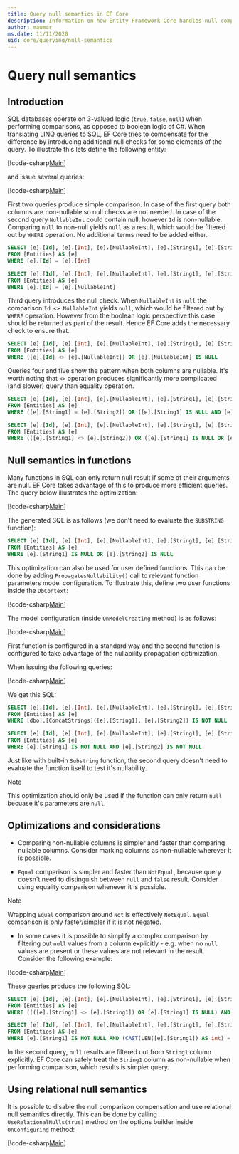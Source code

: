 ```yaml
---
title: Query null semantics in EF Core
description: Information on how Entity Framework Core handles null comparisons in queries 
author: maumar
ms.date: 11/11/2020
uid: core/querying/null-semantics
---
```

# Query null semantics

## Introduction

SQL databases operate on 3-valued logic (`true`, `false`, `null`) when performing comparisons, as opposed to boolean logic of C#. When translating LINQ queries to SQL, EF Core tries to compensate for the difference by introducing additional null checks for some elements of the query.
To illustrate this lets define the following entity:

[!code-csharp[Main](../../../samples/core/Querying/NullSemantics/NullSemanticsEntity.cs#Entity)]

and issue several queries:

[!code-csharp[Main](../../../samples/core/Querying/NullSemantics/Program.cs#BasicExamples)]

First two queries produce simple comparison. In case of the first query both columns are non-nullable so null checks are not needed. In case of the second query `NullableInt` could contain null, however `Id` is non-nullable. Comparing `null` to non-null yields `null` as a result, which would be filtered out by `WHERE` operation. No additional terms need to be added either.

```sql
SELECT [e].[Id], [e].[Int], [e].[NullableInt], [e].[String1], [e].[String2]
FROM [Entities] AS [e]
WHERE [e].[Id] = [e].[Int]

SELECT [e].[Id], [e].[Int], [e].[NullableInt], [e].[String1], [e].[String2]
FROM [Entities] AS [e]
WHERE [e].[Id] = [e].[NullableInt]
```

Third query introduces the null check. When `NullableInt` is `null` the comparison `Id <> NullableInt` yields `null`, which would be filtered out by `WHERE` operation. However from the boolean logic perspective this case should be returned as part of the result. Hence EF Core adds the necessary check to ensure that.

```sql
SELECT [e].[Id], [e].[Int], [e].[NullableInt], [e].[String1], [e].[String2]
FROM [Entities] AS [e]
WHERE ([e].[Id] <> [e].[NullableInt]) OR [e].[NullableInt] IS NULL
```

Queries four and five show the pattern when both columns are nullable. It's worth noting that `<>` operation produces significantly more complicated (and slower) query than equality operation.

```sql
SELECT [e].[Id], [e].[Int], [e].[NullableInt], [e].[String1], [e].[String2]
FROM [Entities] AS [e]
WHERE ([e].[String1] = [e].[String2]) OR ([e].[String1] IS NULL AND [e].[String2] IS NULL)

SELECT [e].[Id], [e].[Int], [e].[NullableInt], [e].[String1], [e].[String2]
FROM [Entities] AS [e]
WHERE (([e].[String1] <> [e].[String2]) OR ([e].[String1] IS NULL OR [e].[String2] IS NULL)) AND ([e].[String1] IS NOT NULL OR [e].[String2] IS NOT NULL)
```

## Null semantics in functions

Many functions in SQL can only return null result if some of their arguments are null. EF Core takes advantage of this to produce more efficient queries.
The query below illustrates the optimization:

[!code-csharp[Main](../../../samples/core/Querying/NullSemantics/Program.cs#Functions)]

The generated SQL is as follows (we don't need to evaluate the `SUBSTRING` function):

```sql
SELECT [e].[Id], [e].[Int], [e].[NullableInt], [e].[String1], [e].[String2]
FROM [Entities] AS [e]
WHERE [e].[String1] IS NULL OR [e].[String2] IS NULL
```

This optimization can also be used for user defined functions. This can be done by adding `PropagatesNullability()` call to relevant function parameters model configuration.
To illustrate this, define two user functions inside the `DbContext`:

[!code-csharp[Main](../../../samples/core/Querying/NullSemantics/NullSemanticsContext.cs#UdfBody)]

The model configuration (inside `OnModelCreating` method) is as follows:

[!code-csharp[Main](../../../samples/core/Querying/NullSemantics/NullSemanticsContext.cs#UdfModelConfiguration)]

First function is configured in a standard way and the second function is configured to take advantage of the nullability propagation optimization.

When issuing the following queries:

[!code-csharp[Main](../../../samples/core/Querying/NullSemantics/Program.cs#UdfExamples)]

We get this SQL:

```sql
SELECT [e].[Id], [e].[Int], [e].[NullableInt], [e].[String1], [e].[String2]
FROM [Entities] AS [e]
WHERE [dbo].[ConcatStrings]([e].[String1], [e].[String2]) IS NOT NULL

SELECT [e].[Id], [e].[Int], [e].[NullableInt], [e].[String1], [e].[String2]
FROM [Entities] AS [e]
WHERE [e].[String1] IS NOT NULL AND [e].[String2] IS NOT NULL
```

Just like with built-in `Substring` function, the second query doesn't need to evaluate the function itself to test it's nullability.

> [!NOTE]
> This optimization should only be used if the function can only return `null` becuase it's parameters are `null`.

## Optimizations and considerations

- Comparing non-nullable columns is simpler and faster than comparing nullable columns. Consider marking columns as non-nullable wherever it is possible.

- `Equal` comparison is simpler and faster than `NotEqual`, because query doesn't need to distinguish between `null` and `false` result. Consider using equality comparison whenever it is possible.

> [!NOTE]
> Wrapping `Equal` comparison around `Not` is effectively `NotEqual`. `Equal` comparison is only faster/simpler if it is not negated.

- In some cases it is possible to simplify a complex comparison by filtering out `null` values from a column explicitly - e.g. when no `null` values are present or these values are not relevant in the result. Consider the following example:

[!code-csharp[Main](../../../samples/core/Querying/NullSemantics/Program.cs#ManualOptimization)]

These queries produce the following SQL:

```sql
SELECT [e].[Id], [e].[Int], [e].[NullableInt], [e].[String1], [e].[String2]
FROM [Entities] AS [e]
WHERE ((([e].[String1] <> [e].[String1]) OR [e].[String1] IS NULL) AND [e].[String1] IS NOT NULL) OR ((CAST(LEN([e].[String1]) AS int) = CAST(LEN([e].[String1]) AS int)) OR [e].[String1] IS NULL)

SELECT [e].[Id], [e].[Int], [e].[NullableInt], [e].[String1], [e].[String2]
FROM [Entities] AS [e]
WHERE [e].[String1] IS NOT NULL AND (CAST(LEN([e].[String1]) AS int) = CAST(LEN([e].[String1]) AS int))
```

In the second query, `null` results are filtered out from `String1` column explicitly. EF Core can safely treat the `String1` column as non-nullable when performing comparison, which results is simpler query.

## Using relational null semantics

It is possible to disable the null comparison compensation and use relational null semantics directly. This can be done by calling `UseRelationalNulls(true)` method on the options builder inside `OnConfiguring` method:

[!code-csharp[Main](../../../samples/core/Querying/NullSemantics/NullSemanticsContext.cs#UseRelationalNulls)]
